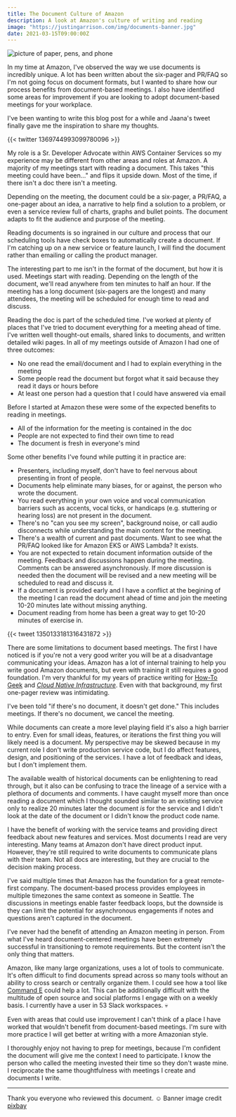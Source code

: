 ```yaml
---
title: The Document Culture of Amazon
description: A look at Amazon's culture of writing and reading
image: "https://justingarrison.com/img/documents-banner.jpg"
date: 2021-03-15T09:00:00Z
---
```


![picture of paper, pens, and phone](../../img/documents-banner.jpg)

In my time at Amazon, I've observed the way we use documents is incredibly unique.
A lot has been written about the six-pager and PR/FAQ so I'm not going focus on document formats, but I wanted to share how our process benefits from document-based meetings.
I also have identified some areas for improvement if you are looking to adopt document-based meetings for your workplace.

I've been wanting to write this blog post for a while and Jaana's tweet finally gave me the inspiration to share my thoughts.

{{< twitter 1369744993099780096 >}}

My role is a Sr. Developer Advocate within AWS Container Services so my experience may be different from other areas and roles at Amazon.
A majority of my meetings start with reading a document.
This takes "this meeting could have been..." and flips it upside down.
Most of the time, if there isn't a doc there isn't a meeting.

Depending on the meeting, the document could be a six-pager, a PR/FAQ, a one-pager about an idea, a narrative to help find a solution to a problem, or even a service review full of charts, graphs and bullet points.
The document adapts to fit the audience and purpose of the meeting.

Reading documents is so ingrained in our culture and process that our scheduling tools have check boxes to automatically create a document.
If I'm catching up on a new service or feature launch, I will find the document rather than emailing or calling the product manager.

The interesting part to me isn't in the format of the document, but how it is used.
Meetings start with reading.
Depending on the length of the document, we'll read anywhere from ten minutes to half an hour.
If the meeting has a long document (six-pagers are the longest) and many attendees, the meeting will be scheduled for enough time to read and discuss.

Reading the doc is part of the scheduled time.
I've worked at plenty of places that I've tried to document everything for a meeting ahead of time.
I've written well thought-out emails, shared links to documents, and written detailed wiki pages.
In all of my meetings outside of Amazon I had one of three outcomes:

* No one read the email/document and I had to explain everything in the meeting
* Some people read the document but forgot what it said because they read it days or hours before
* At least one person had a question that I could have answered via email

Before I started at Amazon these were some of the expected benefits to reading in meetings.

* All of the information for the meeting is contained in the doc
* People are not expected to find their own time to read
* The document is fresh in everyone's mind

Some other benefits I've found while putting it in practice are:

* Presenters, including myself, don't have to feel nervous about presenting in front of people.
* Documents help eliminate many biases, for or against, the person who wrote the document.
* You read everything in your own voice and vocal communication barriers such as accents, vocal ticks, or handicaps (e.g. stuttering or hearing loss) are not present in the document.
* There's no "can you see my screen", background noise, or call audio disconnects while understanding the main content for the meeting.
* There's a wealth of current and past documents. Want to see what the PR/FAQ looked like for Amazon EKS or AWS Lambda? It exists.
* You are not expected to retain document information outside of the meeting. Feedback and discussions happen during the meeting. Comments can be answered asynchronously. If more discussion is needed then the document will be revised and a new meeting will be scheduled to read and discuss it.
* If a document is provided early and I have a conflict at the begining of the meeting I can read the document ahead of time and join the meeting 10-20 minutes late without missing anything.
* Document reading from home has been a great way to get 10-20 minutes of exercise in.

{{< tweet 1350133181316431872 >}}

There are some limitations to document based meetings.
The first I have noticed is if you're not a very good writer you will be at a disadvantage communicating your ideas.
Amazon has a lot of internal training to help you write good Amazon documents, but even with training it still requires a good foundation.
I'm very thankful for my years of practice writing for [How-To Geek](https://www.howtogeek.com/author/rothgar/) and _[Cloud Native Infrastructure](https://www.cnibook.info/)_.
Even with that background, my first one-pager review was intimidating.

I've been told "if there's no document, it doesn't get done."
This includes meetings.
If there's no document, we cancel the meeting.

While documents can create a more level playing field it's also a high barrier to entry.
Even for small ideas, features, or iterations the first thing you will likely need is a document.
My perspective may be skewed because in my current role I don't write production service code, but I do affect features, design, and positioning of the services.
I have a lot of feedback and ideas, but I don't implement them.

The available wealth of historical documents can be enlightening to read through, but it also can be confusing to trace the lineage of a service with a plethora of documents and comments.
I have caught myself more than once reading a document which I thought sounded similar to an existing service only to realize 20 minutes later the document _is_ for the service and I didn't look at the date of the document or I didn't know the product code name.

I have the benefit of working with the service teams and providing direct feedback about new features and services.
Most documents I read are very interesting.
Many teams at Amazon don't have direct product input.
However, they're still required to write documents to communicate plans with their team.
Not all docs are interesting, but they are crucial to the decision making process.

I've said multiple times that Amazon has the foundation for a great remote-first company.
The document-based process provides employees in multiple timezones the same context as someone in Seattle.
The discussions in meetings enable faster feedback loops, but the downside is they can limit the potential for asynchronous engagements if notes and questions aren't captured in the document.

I've never had the benefit of attending an Amazon meeting in person.
From what I've heard document-centered meetings have been extremely successful in transitioning to remote requirements.
But the content isn't the only thing that matters.

Amazon, like many large organizations, uses a lot of tools to communicate.
It's often difficult to find documents spread across so many tools without an ability to cross search or centrally organize them.
I could see how a tool like [Command E](https://getcommande.com/) could help a lot.
This can be additionally difficult with the multitude of open source and social platforms I engage with on a weekly basis.
I currently have a user in 53 Slack workspaces. 💀

Even with areas that could use improvement I can't think of a place I have worked that wouldn't benefit from document-based meetings.
I'm sure with more practice I will get better at writing with a more Amazonian style.

I thoroughly enjoy not having to prep for meetings, because I'm confident the document will give me the context I need to participate.
I know the person who called the meeting invested their time so they don't waste mine.
I reciprocate the same thoughtfulness with meetings I create and documents I write.

---

Thank you everyone who reviewed this document. ☺️
Banner image credit [pixbay](https://pixabay.com/illustrations/paper-messy-notes-abstract-3033204/)
